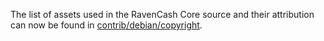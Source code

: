 The list of assets used in the RavenCash Core source and their attribution can now be found in [contrib/debian/copyright](../contrib/debian/copyright).
